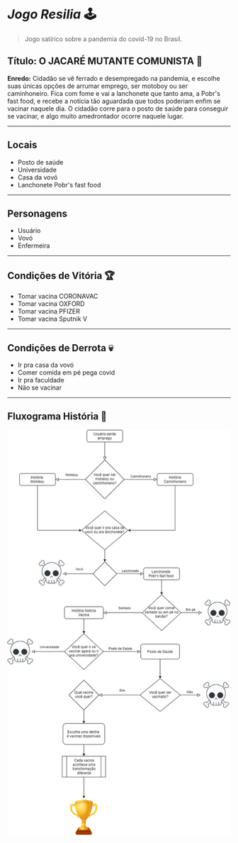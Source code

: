 # _**Jogo Resilia**_ 🕹️ 
> Jogo satírico sobre a pandemia do covid-19 no Brasil.

## **Título: O JACARÉ MUTANTE COMUNISTA :crocodile:**

**Enredo:** Cidadão se vê ferrado e desempregado na pandemia, e escolhe suas únicas opções de arrumar emprego, ser motoboy ou ser caminhoneiro. Fica com fome e vai a lanchonete que tanto ama, a Pobr's fast food, e recebe a notícia tão aguardada que todos poderiam enfim se vacinar naquele dia. O cidadão corre para o posto de saúde para conseguir se vacinar, e algo muito amedrontador ocorre naquele lugar.

---
## **Locais**
- Posto de saúde
- Universidade
- Casa da vovó
- Lanchonete Pobr's fast food
---
## **Personagens**
- Usuário
- Vovó
- Enfermeira
---
## **Condições de Vitória** :trophy:
- Tomar vacina CORONAVAC
- Tomar vacina OXFORD
- Tomar vacina PFIZER
- Tomar vacina Sputnik V
---
## **Condições de Derrota** :skull:
- Ir pra casa da vovó
- Comer comida em pé pega covid
- Ir pra faculdade
- Não se vacinar
---
## **Fluxograma História** :scroll:

![Markdown](fluxograma_jacare_mutante_comunista.png)